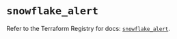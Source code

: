 # `snowflake_alert`

Refer to the Terraform Registry for docs: [`snowflake_alert`](https://registry.terraform.io/providers/snowflake-labs/snowflake/0.84.1/docs/resources/alert).
